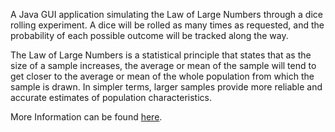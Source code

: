 A Java GUI application simulating the Law of Large Numbers through a dice rolling experiment. A dice will be rolled as many times as requested, and the probability of each possible outcome will be tracked along the way.


The Law of Large Numbers is a statistical principle that states that as the size of a sample increases, the average or mean of the sample will tend to get closer to the average or mean of the whole population from which the sample is drawn. In simpler terms, larger samples provide more reliable and accurate estimates of population characteristics.

More Information can be found [here](https://www.investopedia.com/terms/l/lawoflargenumbers.asp#:~:text=The%20law%20of%20large%20numbers%20states%20that%20an%20observed%20sample,closer%20the%20larger%20the%20sample.).